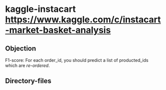 kaggle-instacart
https://www.kaggle.com/c/instacart-market-basket-analysis
=============================


Objection
--------------------------
F1-score: For each order_id, you should predict a list of producted_ids which are *re-ordered*.


Directory-files
----------------------

